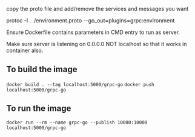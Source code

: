copy the proto file and add/remove the services and messages you want

protoc -I . ./environment.proto --go_out=plugins=grpc:environment

Ensure Dockerfile contains parameters in CMD entry to run as server.

Make sure server is listening on 0.0.0.0 NOT localhost so that it works in container also.

## To build the image

`docker build . --tag localhost:5000/grpc-go`
`docker push localhost:5000/grpc-go`

## To run the image

`docker run --rm --name grpc-go --publish 10000:10000 localhost:5000/grpc-go`
